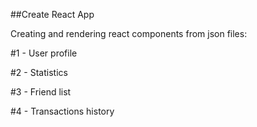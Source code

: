 ##Create React App

Creating and rendering react components from json files:

#1 - User profile

#2 - Statistics

#3 - Friend list

#4 - Transactions history
